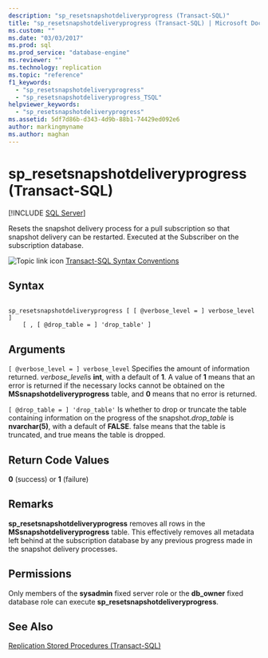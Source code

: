 ```yaml
---
description: "sp_resetsnapshotdeliveryprogress (Transact-SQL)"
title: "sp_resetsnapshotdeliveryprogress (Transact-SQL) | Microsoft Docs"
ms.custom: ""
ms.date: "03/03/2017"
ms.prod: sql
ms.prod_service: "database-engine"
ms.reviewer: ""
ms.technology: replication
ms.topic: "reference"
f1_keywords: 
  - "sp_resetsnapshotdeliveryprogress"
  - "sp_resetsnapshotdeliveryprogress_TSQL"
helpviewer_keywords: 
  - "sp_resetsnapshotdeliveryprogress"
ms.assetid: 5df7d86b-d343-4d9b-88b1-74429ed092e6
author: markingmyname
ms.author: maghan
---
```

# sp_resetsnapshotdeliveryprogress (Transact-SQL)
[!INCLUDE [SQL Server](../../includes/applies-to-version/sqlserver.md)]

  Resets the snapshot delivery process for a pull subscription so that snapshot delivery can be restarted. Executed at the Subscriber on the subscription database.  
  
 ![Topic link icon](../../database-engine/configure-windows/media/topic-link.gif "Topic link icon") [Transact-SQL Syntax Conventions](../../t-sql/language-elements/transact-sql-syntax-conventions-transact-sql.md)  
  
## Syntax  
  
```  
  
sp_resetsnapshotdeliveryprogress [ [ @verbose_level = ] verbose_level ]  
    [ , [ @drop_table = ] 'drop_table' ]  
```  
  
## Arguments  
`[ @verbose_level = ] verbose_level`
 Specifies the amount of information returned. *verbose_level*is **int**, with a default of **1**. A value of **1** means that an error is returned if the necessary locks cannot be obtained on the **MSsnapshotdeliveryprogress** table, and **0** means that no error is returned.  
  
`[ @drop_table = ] 'drop_table'`
 Is whether to drop or truncate the table containing information on the progress of the snapshot.*drop_table* is **nvarchar(5)**, with a default of **FALSE**. false means that the table is truncated, and true means the table is dropped.  
  
## Return Code Values  
 **0** (success) or **1** (failure)  
  
## Remarks  
 **sp_resetsnapshotdeliveryprogress** removes all rows in the **MSsnapshotdeliveryprogress** table. This effectively removes all metadata left behind at the subscription database by any previous progress made in the snapshot delivery processes.  
  
## Permissions  
 Only members of the **sysadmin** fixed server role or the **db_owner** fixed database role can execute **sp_resetsnapshotdeliveryprogress**.  
  
## See Also  
 [Replication Stored Procedures &#40;Transact-SQL&#41;](../../relational-databases/system-stored-procedures/replication-stored-procedures-transact-sql.md)  
  
  
